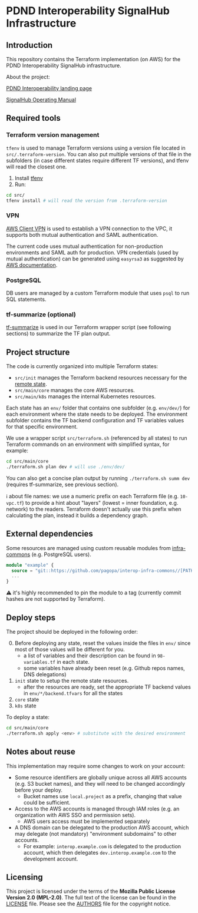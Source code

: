 # PDND Interoperability SignalHub Infrastructure

## Introduction

This repository contains the Terraform implementation (on AWS) for the PDND Interoperability SignalHub infrastructure.

About the project:

[PDND Interoperability landing page](https://interop.pagopa.it)

[SignalHub Operating Manual](https://developer.pagopa.it/pdnd-interoperabilita/guides/PDND-Interoperability-Operating-Manual/v1.0/technical-references/signal-hub)

## Required tools

### Terraform version management

`tfenv` is used to manage Terraform versions using a version file located in `src/.terraform-version`.
You can also put multiple versions of that file in the subfolders (in case different states require different TF versions), and tfenv will read the closest one.

1. Install [tfenv](https://github.com/tfutils/tfenv)
2. Run:
```bash
cd src/
tfenv install # will read the version from .terraform-version
```

### VPN 

[AWS Client VPN](https://aws.amazon.com/vpn/client-vpn-download) is used to establish a VPN connection to the VPC, it supports both mutual authentication and SAML authentication.

The current code uses mutual authentication for non-production environments and SAML auth for production.
VPN credentials (used by mutual authentication) can be generated using `easyrsa3` as suggested by [AWS documentation](https://docs.aws.amazon.com/vpn/latest/clientvpn-admin/client-auth-mutual-enable.html).

### PostgreSQL

DB users are managed by a custom Terraform module that uses `psql` to run SQL statements.

### tf-summarize (optional)

[tf-summarize](https://github.com/dineshba/tf-summarize) is used in our Terraform wrapper script (see following sections) to summarize the TF plan output.

## Project structure

The code is currently organized into multiple Terraform states:

- `src/init` manages the Terraform backend resources necessary for the [remote state](https://developer.hashicorp.com/terraform/language/backend/s3).
- `src/main/core` manages the core AWS resources.
- `src/main/k8s` manages the internal Kubernetes resources.

Each state has an `env/` folder that contains one subfolder (e.g. `env/dev/`) for each environment where the state needs to be deployed.
The environment subfolder contains the TF backend configuration and TF variables values for that specific environment.

We use a wrapper script `src/terraform.sh` (referenced by all states) to run Terraform commands on an environment with simplified syntax, for example:
```bash
cd src/main/core
./terraform.sh plan dev # will use ./env/dev/
```

You can also get a concise plan output by running `./terraform.sh summ dev` (requires tf-summarize, see previous section).

ℹ️  about file names: we use a numeric prefix on each Terraform file (e.g. `10-vpc.tf`) to provide a hint about "layers" (lowest = inner foundation, e.g. network) to the readers.
Terraform doesn't actually use this prefix when calculating the plan, instead it builds a dependency graph.

## External dependencies

Some resources are managed using custom reusable modules from [infra-commons](https://github.com/pagopa/interop-infra-commons/tree/main/terraform/modules) (e.g. PostgreSQL users).

```terraform
module "example" {
  source = "git::https://github.com/pagopa/interop-infra-commons//[PATH_TO_MODULE]?ref=[TAG]"
  ...
}
```

⚠️  it's highly recommended to pin the module to a tag (currently commit hashes are not supported by Terraform).

## Deploy steps

The project should be deployed in the following order:

0. Before deploying any state, reset the values inside the files in `env/` since most of those values will be different for you.
    - a list of variables and their description can be found in `98-variables.tf` in each state.
    - some variables have already been reset (e.g. Github repos names, DNS delegations)
1. `init` state to setup the remote state resources.
    - after the resources are ready, set the appropriate TF backend values in `env/*/backend.tfvars` for all the states
2. `core` state
3. `k8s` state

To deploy a state:
```bash
cd src/main/core
./terraform.sh apply <env> # substitute with the desired environment
```

## Notes about reuse

This implementation may require some changes to work on your account:

- Some resource identifiers are globally unique across all AWS accounts (e.g. S3 bucket names), and they will need to be changed accordingly before your deploy.
    - Bucket names use `local.project` as a prefix, changing that value could be sufficient.
- Access to the AWS accounts is managed through IAM roles (e.g. an organization with AWS SSO and permission sets).
    - AWS users access must be implemented separately
- A DNS domain can be delegated to the production AWS account, which may delegate (not mandatory) "environment subdomains" to other accounts.
    - For example: `interop.example.com` is delegated to the production account, which then delegates `dev.interop.example.com` to the development account.

## Licensing

This project is licensed under the terms of the **Mozilla Public License Version 2.0 (MPL-2.0)**.
The full text of the license can be found in the [LICENSE](LICENSE) file.
Please see the [AUTHORS](AUTHORS) file for the copyright notice.

